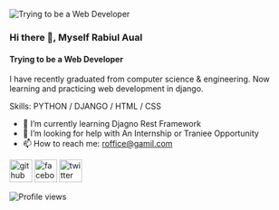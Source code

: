 ![Trying to be a Web Developer](https://scontent.fdac116-1.fna.fbcdn.net/v/t31.18172-8/13412039_625470657611334_1656165612164907799_o.jpg?_nc_cat=101&ccb=1-7&_nc_sid=e3f864&_nc_eui2=AeF7xa-vikfaEqZIm66go4iXHJn2sZjXH2ccmfaxmNcfZ56__V9dHXoGvYJhht5cyT8OAkCMM1N4MfSheIw-zjj2&_nc_ohc=x-XTRn1_NR4AX_fJfsr&_nc_ht=scontent.fdac116-1.fna&oh=00_AfCv9rhtExcBuTNL8UrL7_hx5pgxQlSm384V905Smg_W5A&oe=63819AA4)

### Hi there 👋, Myself Rabiul Aual
#### Trying to be a Web Developer

I have recently graduated from computer science & engineering. Now learning and practicing web development in django.

Skills: PYTHON / DJANGO / HTML / CSS

- 🌱 I’m currently learning Djagno Rest Framework 
- 🤔 I’m looking for help with An Internship or Traniee Opportunity 
- 📫 How to reach me: roffice@gamil.com 


[<img src='https://cdn.jsdelivr.net/npm/simple-icons@3.0.1/icons/github.svg' alt='github' height='40'>](https://github.com/https://github.com/rabiulaual)  [<img src='https://cdn.jsdelivr.net/npm/simple-icons@3.0.1/icons/facebook.svg' alt='facebook' height='40'>](https://www.facebook.com/https://www.facebook.com/rabiulcse41)  [<img src='https://cdn.jsdelivr.net/npm/simple-icons@3.0.1/icons/twitter.svg' alt='twitter' height='40'>](https://twitter.com/@Rabiul_2825)  

![Profile views](https://gpvc.arturio.dev/https://github.com/rabiulaual)  

